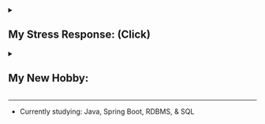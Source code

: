 
<details>
<summary><h2>My Stress Response: (Click)</h2></summary>

The fawn response was recently added to the better-known fight, flight, & freeze responses. Australia has adopted the 4-F model [(Infographic_1)](https://drive.google.com/file/d/12sHj0vrb2jOfzkrxC2eArEfjoHh4Z-Mo/view?usp=sharing).

> “Fawn types seek safety by merging with the wishes, needs, and demands of others."
> 
> <i>Pete Walker, Psychotherapist</i>

Fawning is a way of seeking safety by mirroring perceived expectations of others and de-escalating conflicts without asserting power or controlling others' behaviors. It also encompasses de-escalating other people's conflicts even if not involved personally to feel safe.

As I predominantly use the fawn response, my biggest personality flaw is agreeing even when I want to disagree [(Infographic_2)](/resources/infographics/FawnStuck.jpg). I sometimes struggle to assert my boundaries and preferences, so I am planning to seek additional counseling sessions with psychologists for better self-advocacy.

**My history of:**

* [Receiving feedback](https://gist.github.com/hanjustin/49592b8a77eea475ff1b2bba09dbd124#file-criticisms-reaction-history-md)
* [Giving feedback](https://gist.github.com/hanjustin/46476b1ea1fd16158c2df50b28b98802#file-giving-feedback-to-others-md)

</details>


<details>
<summary><h2>My New Hobby:</h2></summary>

* Watch videos about how psychologists interpret & resolve interpersonal conflicts.
* Workout everyday at ${\textbf{\color{purple} Planet Fitness }}$. 💪 <br>
Haven't exercised my whole life, so in my rehab stage. 😛<br>
Fitness coach said: "You are weaker than a 1st grader or someone in his 80s. I've helped many people with weak bodies, but I have not seen a body like this before. It's a miracle how you are still functioning."


<div>
    <img src="/resources/img/Aug_2023.PNG" width="130">
    <img src="/resources/img/Oct_2023.PNG" width="130">
    <img src="/resources/img/Dec_2023.PNG" width="130">
    <img src="/resources/img/Feb_2024.PNG" width="130">
</div>

</details>

---

* Currently studying: Java, Spring Boot, RDBMS, & SQL

<!--
- 👯 I’m looking to collaborate on ...
- 🤔 I’m looking for help with ...
- 💬 Ask me about ...
- 📫 How to reach me: ...
- 😄 Pronouns: ...
- ⚡ Fun fact: ...
-->

